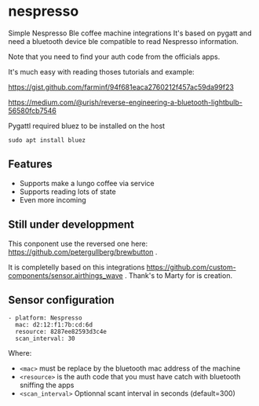 # nespresso

Simple Nespresso Ble coffee machine integrations
It's based on pygatt and need a bluetooth device ble compatible to read Nespresso information.

Note that you need to find your auth code from the officials apps.

It's much easy with reading thoses tutorials and example:

https://gist.github.com/farminf/94f681eaca2760212f457ac59da99f23

https://medium.com/@urish/reverse-engineering-a-bluetooth-lightbulb-56580fcb7546

Pygattl required bluez to be installed on the host

```
sudo apt install bluez
```

## Features
* Supports make a lungo coffee via service
* Supports reading lots of state
* Even more incoming

## Still under developpment
This conponent use the reversed one here: https://github.com/petergullberg/brewbutton .

It is completelly based on this integrations https://github.com/custom-components/sensor.airthings_wave .
Thank's to Marty for is creation.

## Sensor configuration

```
- platform: Nespresso
  mac: d2:12:f1:7b:cd:6d
  resource: 8287ee82593d3c4e
  scan_interval: 30
```

Where:
- `<mac>` must be replace by the bluetooth mac address of the machine
- `<resource>` is the auth code that you must have catch with bluetooth sniffing the apps
- `<scan_interval>` Optionnal scant interval in seconds (default=300)